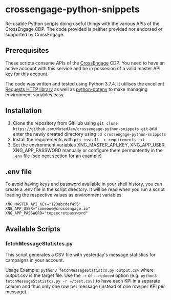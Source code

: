 # crossengage-python-snippets
Re-usable Python scripts doing useful things with the various APIs of the CrossEngage CDP. The code provided is neither provided nor endorsed or supported by CrossEngage.

## Prerequisites
These scripts consume APIs of the [CrossEngage](https://www.crossengage.io/) CDP. You need to have an active account with this service and be in possesion of a valid master API key for this account.

The code was written and tested using Python 3.7.4. It utilises the excellent [Requests HTTP library](https://2.python-requests.org/en/master/) as well as [python-dotenv](https://github.com/theskumar/python-dotenv) to make managing environment variables easy.

## Installation
1. Clone the repository from GitHub using `git clone https://github.com/MutedJam/crossengage-python-snippets.git` and enter the newly created directory using `cd crossengage-python-snippets`
2. Install the requirements with `pip install -r requirements.txt`
3. Set the environment variables XNG_MASTER_API_KEY, XNG_APP_USER, XNG_APP_PASSWORD manually or configure them permantently in the `.env` file (see next section for an example)

## .env file
To avoid having keys and password available in your shell history, you can create a .env file in the script directory. It will be read when you run a script loading the respective values as environment variables:

```
XNG_MASTER_API_KEY="123abcdef456"
XNG_APP_USER="someone@crossengage.io"
XNG_APP_PASSWORD="topsecretpassword"
```

## Available Scripts
### fetchMessageStatistcs.py
This script generates a CSV file with yesterday's message statistics for campaigns in your account.

Usage Example: `python3 fetchMessageStatistcs.py output.csv` where output.csv is the target file. Use the `-r` or `--reduced` option (e.g. `python3 fetchMessageStatistcs.py -r ~/test.csv)` to have each KPI in a separate column and thus only one row per message (instead of one row per KPI per message).
